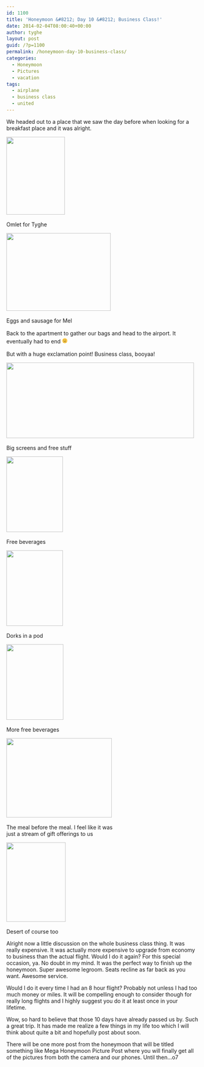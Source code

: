 ```yaml
---
id: 1100
title: 'Honeymoon &#8212; Day 10 &#8212; Business Class!'
date: 2014-02-04T08:00:40+00:00
author: tyghe
layout: post
guid: /?p=1100
permalink: /honeymoon-day-10-business-class/
categories:
  - Honeymoon
  - Pictures
  - vacation
tags:
  - airplane
  - business class
  - united
---
```

We headed out to a place that we saw the day before when looking for a breakfast place and it was alright.

<div style="width: 163px" class="wp-caption aligncenter">
  <a href="https://lh6.googleusercontent.com/D8XwcZuunbcdgMX8q8WaFpWcKjNSaRAzImjQAviNcprX=w153-h203-p-no"><img alt="" src="https://lh6.googleusercontent.com/D8XwcZuunbcdgMX8q8WaFpWcKjNSaRAzImjQAviNcprX=w153-h203-p-no" width="153" height="203" /></a>
  
  <p class="wp-caption-text">
    Omlet for Tyghe
  </p>
</div>

<div style="width: 283px" class="wp-caption aligncenter">
  <a href="https://lh3.googleusercontent.com/AzoQLedAwdb0eMdaBIb-2ybUzJ-lHEz19bhYNuy8ZZOD=w273-h203-p-no"><img alt="" src="https://lh3.googleusercontent.com/AzoQLedAwdb0eMdaBIb-2ybUzJ-lHEz19bhYNuy8ZZOD=w273-h203-p-no" width="273" height="203" /></a>
  
  <p class="wp-caption-text">
    Eggs and sausage for Mel
  </p>
</div>

Back to the apartment to gather our bags and head to the airport. <span style="line-height: 1.5em;">It eventually had to end <img src="/wp-includes/images/smilies/frownie.png" alt=":(" class="wp-smiley" style="height: 1em; max-height: 1em;" /></span>

But with a huge exclamation point! Business class, booyaa!<!--more-->

<div style="width: 501px" class="wp-caption aligncenter">
  <a href="https://lh6.googleusercontent.com/A8T8tEDoGiyfvKDvBWnn0Zy9zzq8Tpy1mvSGhwIj65XO=w491-h197-p-no"><img alt="" src="https://lh6.googleusercontent.com/A8T8tEDoGiyfvKDvBWnn0Zy9zzq8Tpy1mvSGhwIj65XO=w491-h197-p-no" width="491" height="197" /></a>
  
  <p class="wp-caption-text">
    Big screens and free stuff
  </p>
</div>

<div style="width: 158px" class="wp-caption aligncenter">
  <a href="https://lh6.googleusercontent.com/Ja2clXr8jDCvsggRFDyretMGFRuwERjYAtcijesp85ZI=w148-h197-p-no"><img alt="" src="https://lh6.googleusercontent.com/Ja2clXr8jDCvsggRFDyretMGFRuwERjYAtcijesp85ZI=w148-h197-p-no" width="148" height="197" /></a>
  
  <p class="wp-caption-text">
    Free beverages
  </p>
</div>

<div style="width: 158px" class="wp-caption aligncenter">
  <a href="https://lh4.googleusercontent.com/NxZNaJS18iaOWyiVn1EMPhBLAV9MtHT8-lvtTMg3ruWV=w148-h197-p-no"><img alt="" src="https://lh4.googleusercontent.com/NxZNaJS18iaOWyiVn1EMPhBLAV9MtHT8-lvtTMg3ruWV=w148-h197-p-no" width="148" height="197" /></a>
  
  <p class="wp-caption-text">
    Dorks in a pod
  </p>
</div>

<div style="width: 159px" class="wp-caption aligncenter">
  <a href="https://lh4.googleusercontent.com/ZvMnrfuNXK-_XC0e5A5hwgGaRrNUFwARyLbf5-DvJ9Sj=w149-h197-p-no"><img alt="" src="https://lh4.googleusercontent.com/ZvMnrfuNXK-_XC0e5A5hwgGaRrNUFwARyLbf5-DvJ9Sj=w149-h197-p-no" width="149" height="197" /></a>
  
  <p class="wp-caption-text">
    More free beverages
  </p>
</div>

<div style="width: 286px" class="wp-caption aligncenter">
  <a href="https://lh4.googleusercontent.com/OkM-bsWW4ylHD4xc5XIdj75pEQfhzL5eoYzC-Bp46QA0=w276-h207-p-no"><img alt="" src="https://lh4.googleusercontent.com/OkM-bsWW4ylHD4xc5XIdj75pEQfhzL5eoYzC-Bp46QA0=w276-h207-p-no" width="276" height="207" /></a>
  
  <p class="wp-caption-text">
    The meal before the meal. I feel like it was just a stream of gift offerings to us
  </p>
</div>

<div style="width: 165px" class="wp-caption aligncenter">
  <a href="https://lh6.googleusercontent.com/aPzBLG2Fw-O8T_DI-8VyjPvUNTw_eHFjDnk8U7E8rITv=w155-h207-p-no"><img alt="" src="https://lh6.googleusercontent.com/aPzBLG2Fw-O8T_DI-8VyjPvUNTw_eHFjDnk8U7E8rITv=w155-h207-p-no" width="155" height="207" /></a>
  
  <p class="wp-caption-text">
    Desert of course too
  </p>
</div>

Alright now a little discussion on the whole business class thing. It was really expensive. It was actually more expensive to upgrade from economy to business than the actual flight. Would I do it again? For this special occasion, ya. No doubt in my mind. It was the perfect way to finish up the honeymoon. Super awesome legroom. Seats recline as far back as you want. Awesome service.

Would I do it every time I had an 8 hour flight? Probably not unless I had too much money or miles. It will be compelling enough to consider though for really long flights and I highly suggest you do it at least once in your lifetime.

Wow, so hard to believe that those 10 days have already passed us by. Such a great trip. It has made me realize a few things in my life too which I will think about quite a bit and hopefully post about soon.

There will be one more post from the honeymoon that will be titled something like Mega Honeymoon Picture Post where you will finally get all of the pictures from both the camera and our phones. Until then&#8230;o7
